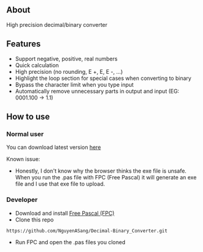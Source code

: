 ## About
High precision decimal/binary converter

## Features
- Support negative, positive, real numbers
- Quick calculation
- High precision (no rounding, E +, E, E -, ...)
- Highlight the loop section for special cases when converting to binary
- Bypass the character limit when you type input
- Automatically remove unnecessary parts in output and input (EG: 0001.100 -> 1.1)

## How to use
### Normal user
You can download latest version [here](https://github.com/NguyenASang/Decimal-Binary_Converter/releases)

Known issue:
- Honestly, I don't know why the browser thinks the exe file is unsafe. When you run the .pas file with FPC (Free Pascal) it will generate an exe file and I use that exe file to upload.

### Developer
- Download and install [Free Pascal (FPC)](https://www.freepascal.org/download.html)
- Clone this repo 
```sh
https://github.com/NguyenASang/Decimal-Binary_Converter.git
```
- Run FPC and open the .pas files you cloned
